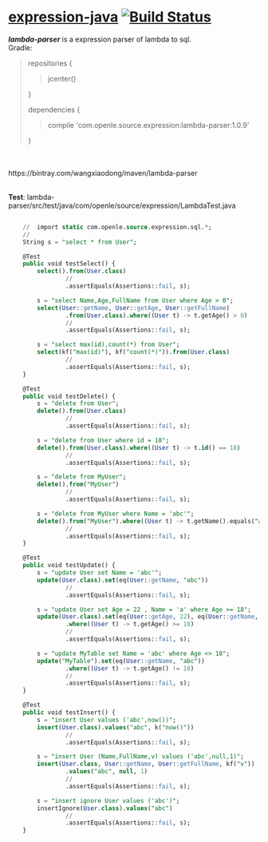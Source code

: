 # [expression-java](https://github.com/iwangxiaodong/expression-java) [![Build Status](https://travis-ci.org/iwangxiaodong/expression-java.svg?branch=master)](https://travis-ci.org/iwangxiaodong/expression-java)

***lambda-parser*** is a expression parser of lambda to sql.
<br />
Gradle:
<br />
> repositories {
> 
> > jcenter()
> 
> }
> 
> dependencies {
>
> > compile 'com.openle.source.expression:lambda-parser:1.0.9'
>
> }
<br />
<br />
    https://bintray.com/wangxiaodong/maven/lambda-parser
<br />
<br />

**Test**: lambda-parser/src/test/java/com/openle/source/expression/LambdaTest.java
```sql

    //  import static com.openle.source.expression.sql.*; 
    //
    String s = "select * from User";

    @Test
    public void testSelect() {
        select().from(User.class)
                //
                .assertEquals(Assertions::fail, s);

        s = "select Name,Age,FullName from User where Age > 0";
        select(User::getName, User::getAge, User::getFullName)
                .from(User.class).where((User t) -> t.getAge() > 0)
                //
                .assertEquals(Assertions::fail, s);

        s = "select max(id),count(*) from User";
        select(kf("max(id)"), kf("count(*)")).from(User.class)
                //
                .assertEquals(Assertions::fail, s);
    }

    @Test
    public void testDelete() {
        s = "delete from User";
        delete().from(User.class)
                //
                .assertEquals(Assertions::fail, s);

        s = "delete from User where id = 18";
        delete().from(User.class).where((User t) -> t.id() == 18)
                //
                .assertEquals(Assertions::fail, s);

        s = "delete from MyUser";
        delete().from("MyUser")
                //
                .assertEquals(Assertions::fail, s);

        s = "delete from MyUser where Name = 'abc'";
        delete().from("MyUser").where((User t) -> t.getName().equals("abc"))
                //
                .assertEquals(Assertions::fail, s);
    }

    @Test
    public void testUpdate() {
        s = "update User set Name = 'abc'";
        update(User.class).set(eq(User::getName, "abc"))
                //
                .assertEquals(Assertions::fail, s);

        s = "update User set Age = 22 , Name = 'a' where Age >= 18";
        update(User.class).set(eq(User::getAge, 22), eq(User::getName, "a"))
                .where((User t) -> t.getAge() >= 18)
                //
                .assertEquals(Assertions::fail, s);

        s = "update MyTable set Name = 'abc' where Age <> 18";
        update("MyTable").set(eq(User::getName, "abc"))
                .where((User t) -> t.getAge() != 18)
                //
                .assertEquals(Assertions::fail, s);
    }

    @Test
    public void testInsert() {
        s = "insert User values ('abc',now())";
        insert(User.class).values("abc", k("now()"))
                //
                .assertEquals(Assertions::fail, s);

        s = "insert User (Name,FullName,v) values ('abc',null,1)";
        insert(User.class, User::getName, User::getFullName, kf("v"))
                .values("abc", null, 1)
                //
                .assertEquals(Assertions::fail, s);

        s = "insert ignore User values ('abc')";
        insertIgnore(User.class).values("abc")
                //
                .assertEquals(Assertions::fail, s);
    }


```
